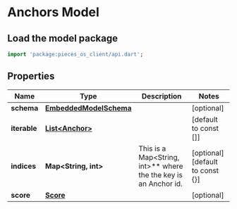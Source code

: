 # Anchors Model

## Load the model package
```dart
import 'package:pieces_os_client/api.dart';
```

## Properties
Name | Type | Description | Notes
------------ | ------------- | ------------- | -------------
**schema** | [**EmbeddedModelSchema**](EmbeddedModelSchema) |  | [optional] 
**iterable** | [**List\<Anchor\>**](Anchor) |  | [default to const []]
**indices** | **Map\<String, int\>** | This is a Map\<String, int\>** where the the key is an Anchor id. | [optional] [default to const {}]
**score** | [**Score**](Score) |  | [optional] 




